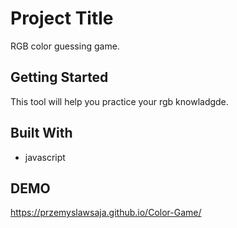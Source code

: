 # Project Title

RGB color guessing game.

## Getting Started

This tool will help you practice your rgb knowladgde.

## Built With

* javascript

## DEMO

https://przemyslawsaja.github.io/Color-Game/

